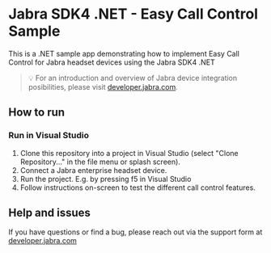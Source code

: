 # Jabra SDK4 .NET - Easy Call Control Sample

This is a .NET sample app demonstrating how to implement Easy Call Control for Jabra headset devices using the Jabra SDK4 .NET

> 💡 For an introduction and overview of Jabra device integration posibilities, please visit [developer.jabra.com](https://developer.jabra.com).

## How to run

### Run in Visual Studio

1. Clone this repository into a project in Visual Studio (select "Clone Repository..." in the file menu or splash screen).
1. Connect a Jabra enterprise headset device.
1. Run the project. E.g. by pressing f5 in Visual Studio
1. Follow instructions on-screen to test the different call control features.

## Help and issues

If you have questions or find a bug, please reach out via the support form at [developer.jabra.com](https://developer.jabra.com)

